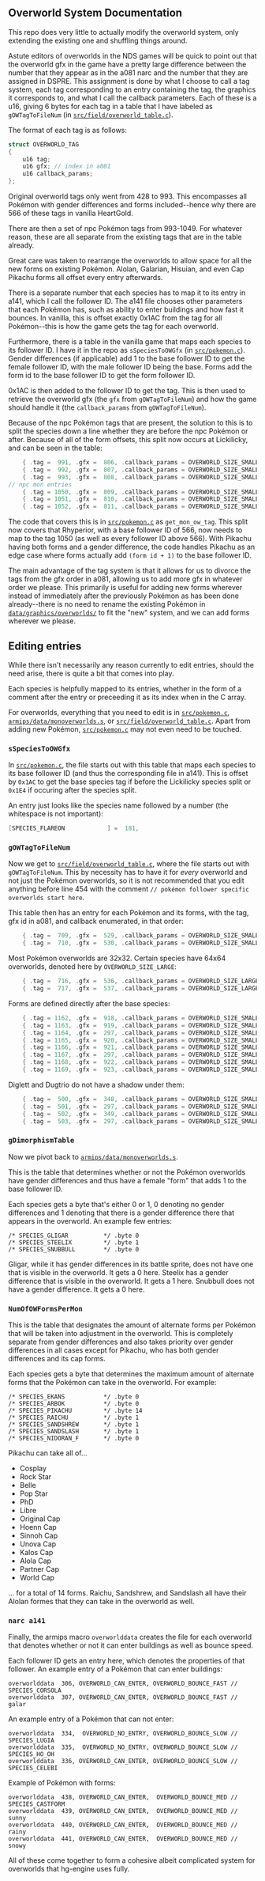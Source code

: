 ## Overworld System Documentation

This repo does very little to actually modify the overworld system, only extending the existing one and shuffling things around.

Astute editors of overworlds in the NDS games will be quick to point out that the overworld gfx in the game have a pretty large difference between the number that they appear as in the a081 narc and the number that they are assigned in DSPRE.  This assignment is done by what I choose to call a tag system, each tag corresponding to an entry containing the tag, the graphics it corresponds to, and what I call the callback parameters.  Each of these is a u16, giving 6 bytes for each tag in a table that I have labeled as ``gOWTagToFileNum`` (in [``src/field/overworld_table.c``](https://github.com/BluRosie/hg-engine/blob/main/src/field/overworld_table.c)).

The format of each tag is as follows:

```c
struct OVERWORLD_TAG
{
    u16 tag;
    u16 gfx; // index in a081
    u16 callback_params;
};
```

Original overworld tags only went from 428 to 993.  This encompasses all Pokémon with gender differences and forms included--hence why there are 566 of these tags in vanilla HeartGold.

There are then a set of npc Pokémon tags from 993-1049.  For whatever reason, these are all separate from the existing tags that are in the table already.

Great care was taken to rearrange the overworlds to allow space for all the new forms on existing Pokémon.  Alolan, Galarian, Hisuian, and even Cap Pikachu forms all offset every entry afterwards.

There is a separate number that each species has to map it to its entry in a141, which I call the follower ID.  The a141 file chooses other parameters that each Pokémon has, such as ability to enter buildings and how fast it bounces.  In vanilla, this is offset exactly 0x1AC from the tag for all Pokémon--this is how the game gets the tag for each overworld.

Furthermore, there is a table in the vanilla game that maps each species to its follower ID.  I have it in the repo as ``sSpeciesToOWGfx`` (in [``src/pokemon.c``](https://github.com/BluRosie/hg-engine/blob/main/src/pokemon.c)).  Gender differences (if applicable) add 1 to the base follower ID to get the female follower ID, with the male follower ID being the base.  Forms add the form id to the base follower ID to get the form follower ID.

0x1AC is then added to the follower ID to get the tag.  This is then used to retrieve the overworld gfx (the ``gfx`` from ``gOWTagToFileNum``) and how the game should handle it (the ``callback_params`` from ``gOWTagToFileNum``).

Because of the npc Pokémon tags that are present, the solution to this is to split the species down a line whether they are before the npc Pokémon or after.  Because of all of the form offsets, this split now occurs at Lickilicky, and can be seen in the table:

```c
    { .tag =  991, .gfx =  806, .callback_params = OVERWORLD_SIZE_SMALL}, // SPECIES_WEAVILE
    { .tag =  992, .gfx =  807, .callback_params = OVERWORLD_SIZE_SMALL}, // SPECIES_MAGNEZONE
    { .tag =  993, .gfx =  808, .callback_params = OVERWORLD_SIZE_SMALL}, // SPECIES_LICKILICKY
// npc mon entries
    { .tag = 1050, .gfx =  809, .callback_params = OVERWORLD_SIZE_SMALL}, // SPECIES_RHYPERIOR
    { .tag = 1051, .gfx =  810, .callback_params = OVERWORLD_SIZE_SMALL}, // SPECIES_TANGROWTH
    { .tag = 1052, .gfx =  811, .callback_params = OVERWORLD_SIZE_SMALL}, // SPECIES_ELECTIVIRE
```

The code that covers this is in [``src/pokemon.c``](https://github.com/BluRosie/hg-engine/blob/main/src/pokemon.c) as ``get_mon_ow_tag``.  This split now covers that Rhyperior, with a base follower ID of 566, now needs to map to the tag 1050 (as well as every follower ID above 566).  With Pikachu having both forms and a gender difference, the code handles Pikachu as an edge case where forms actually add ``(form id + 1)`` to the base follower ID.

The main advantage of the tag system is that it allows for us to divorce the tags from the gfx order in a081, allowing us to add more gfx in whatever order we please.  This primarily is useful for adding new forms wherever instead of immediately after the previously Pokémon as has been done already--there is no need to rename the existing Pokémon in [``data/graphics/overworlds/``](https://github.com/BluRosie/hg-engine/tree/main/data/graphics/overworlds) to fit the "new" system, and we can add forms wherever we please.

## Editing entries

While there isn't necessarily any reason currently to edit entries, should the need arise, there is quite a bit that comes into play.

Each species is helpfully mapped to its entries, whether in the form of a comment after the entry or preceeding it as its index when in the C array.

For overworlds, everything that you need to edit is in [``src/pokemon.c``](https://github.com/BluRosie/hg-engine/blob/main/src/pokemon.c), [``armips/data/monoverworlds.s``](https://github.com/BluRosie/hg-engine/blob/main/armips/data/monoverworlds.s), or [``src/field/overworld_table.c``](https://github.com/BluRosie/hg-engine/blob/main/src/field/overworld_table.c).  Apart from adding new Pokémon, [``src/pokemon.c``](https://github.com/BluRosie/hg-engine/blob/main/src/pokemon.c) may not even need to be touched.

### ``sSpeciesToOWGfx``

In [``src/pokemon.c``](https://github.com/BluRosie/hg-engine/blob/main/src/pokemon.c), the file starts out with this table that maps each species to its base follower ID (and thus the corresponding file in a141).  This is offset by ``0x1AC`` to get the base species tag if before the Lickilicky species split or ``0x1E4`` if occuring after the species split.

An entry just looks like the species name followed by a number (the whitespace is not important):

```c
[SPECIES_FLAREON            ] =  181,
```

### ``gOWTagToFileNum``

Now we get to [``src/field/overworld_table.c``](https://github.com/BluRosie/hg-engine/blob/main/src/field/overworld_table.c), where the file starts out with ``gOWTagToFileNum``.  This by necessity has to have it for _every_ overworld and not just the Pokémon overworlds, so it is not recommended that you edit anything before line 454 with the comment ``// pokémon follower specific overworlds start here``.

This table then has an entry for each Pokémon and its forms, with the tag, gfx id in a081, and callback enumerated, in that order:

```c
    { .tag =  709, .gfx =  529, .callback_params = OVERWORLD_SIZE_SMALL}, // SPECIES_WOBBUFFET
    { .tag =  710, .gfx =  530, .callback_params = OVERWORLD_SIZE_SMALL}, // female
```

Most Pokémon overworlds are 32x32.  Certain species have 64x64 overworlds, denoted here by ``OVERWORLD_SIZE_LARGE``:

```c
    { .tag =  716, .gfx =  536, .callback_params = OVERWORLD_SIZE_LARGE}, // SPECIES_STEELIX
    { .tag =  717, .gfx =  537, .callback_params = OVERWORLD_SIZE_LARGE}, // female
```

Forms are defined directly after the base species:

```c
    { .tag = 1162, .gfx =  918, .callback_params = OVERWORLD_SIZE_SMALL}, // SPECIES_PETILIL
    { .tag = 1163, .gfx =  919, .callback_params = OVERWORLD_SIZE_SMALL}, // SPECIES_LILLIGANT
    { .tag = 1164, .gfx =  297, .callback_params = OVERWORLD_SIZE_SMALL}, // hisui - note that the 297 is bulbasaur and a placeholder
    { .tag = 1165, .gfx =  920, .callback_params = OVERWORLD_SIZE_SMALL}, // SPECIES_BASCULIN
    { .tag = 1166, .gfx =  921, .callback_params = OVERWORLD_SIZE_SMALL}, // blue stripe
    { .tag = 1167, .gfx =  297, .callback_params = OVERWORLD_SIZE_SMALL}, // white stripe - note that the 297 is bulbasaur and a placeholder
    { .tag = 1168, .gfx =  922, .callback_params = OVERWORLD_SIZE_SMALL}, // SPECIES_SANDILE
    { .tag = 1169, .gfx =  923, .callback_params = OVERWORLD_SIZE_SMALL}, // SPECIES_KROKOROK
```

Diglett and Dugtrio do not have a shadow under them:

```c
    { .tag =  500, .gfx =  348, .callback_params = OVERWORLD_SIZE_SMALL_NO_SHADOW}, // SPECIES_DIGLETT
    { .tag =  501, .gfx =  297, .callback_params = OVERWORLD_SIZE_SMALL_NO_SHADOW}, // alola
    { .tag =  502, .gfx =  349, .callback_params = OVERWORLD_SIZE_SMALL_NO_SHADOW}, // SPECIES_DUGTRIO
    { .tag =  503, .gfx =  297, .callback_params = OVERWORLD_SIZE_SMALL_NO_SHADOW}, // alola
```


### ``gDimorphismTable``

Now we pivot back to [``armips/data/monoverworlds.s``](https://github.com/BluRosie/hg-engine/blob/main/armips/data/monoverworlds.s).

This is the table that determines whether or not the Pokémon overworlds have gender differences and thus have a female "form" that adds 1 to the base follower ID.

Each species gets a byte that's either 0 or 1, 0 denoting no gender differences and 1 denoting that there is a gender difference there that appears in the overworld.  An example few entries:

```
/* SPECIES_GLIGAR          */ .byte 0
/* SPECIES_STEELIX         */ .byte 1
/* SPECIES_SNUBBULL        */ .byte 0
```

Gligar, while it has gender differences in its battle sprite, does not have one that is visible in the overworld.  It gets a 0 here.  Steelix has a gender difference that is visible in the overworld.  It gets a 1 here.  Snubbull does not have a gender difference.  It gets a 0 here.


### ``NumOfOWFormsPerMon``

This is the table that designates the amount of alternate forms per Pokémon that will be taken into adjustment in the overworld.  This is completely separate from gender differences and also takes priority over gender differences in all cases except for Pikachu, who has both gender differences and its cap forms.

Each species gets a byte that determines the maximum amount of alternate forms that the Pokémon can take in the overworld.  For example:

```
/* SPECIES_EKANS           */ .byte 0
/* SPECIES_ARBOK           */ .byte 0
/* SPECIES_PIKACHU         */ .byte 14
/* SPECIES_RAICHU          */ .byte 1
/* SPECIES_SANDSHREW       */ .byte 1
/* SPECIES_SANDSLASH       */ .byte 1
/* SPECIES_NIDORAN_F       */ .byte 0
```

Pikachu can take all of...
- Cosplay
- Rock Star
- Belle
- Pop Star
- PhD
- Libre
- Original Cap
- Hoenn Cap
- Sinnoh Cap
- Unova Cap
- Kalos Cap
- Alola Cap
- Partner Cap
- World Cap

... for a total of 14 forms.  Raichu, Sandshrew, and Sandslash all have their Alolan formes that they can take in the overworld as well.


### ``narc a141``

Finally, the armips macro ``overworlddata`` creates the file for each overworld that denotes whether or not it can enter buildings as well as bounce speed.

Each follower ID gets an entry here, which denotes the properties of that follower.  An example entry of a Pokémon that can enter buildings:

```
overworlddata  306, OVERWORLD_CAN_ENTER, OVERWORLD_BOUNCE_FAST // SPECIES_CORSOLA
overworlddata  307, OVERWORLD_CAN_ENTER, OVERWORLD_BOUNCE_FAST // galar
```

An example entry of a Pokémon that can not enter:

```
overworlddata  334,  OVERWORLD_NO_ENTRY, OVERWORLD_BOUNCE_SLOW // SPECIES_LUGIA
overworlddata  335,  OVERWORLD_NO_ENTRY, OVERWORLD_BOUNCE_SLOW // SPECIES_HO_OH
overworlddata  336, OVERWORLD_CAN_ENTER, OVERWORLD_BOUNCE_SLOW // SPECIES_CELEBI
```

Example of Pokémon with forms:

```
overworlddata  438, OVERWORLD_CAN_ENTER,  OVERWORLD_BOUNCE_MED // SPECIES_CASTFORM
overworlddata  439, OVERWORLD_CAN_ENTER,  OVERWORLD_BOUNCE_MED // sunny
overworlddata  440, OVERWORLD_CAN_ENTER,  OVERWORLD_BOUNCE_MED // rainy
overworlddata  441, OVERWORLD_CAN_ENTER,  OVERWORLD_BOUNCE_MED // snowy
```

All of these come together to form a cohesive albeit complicated system for overworlds that hg-engine uses fully.
